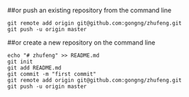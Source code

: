 ##or push an existing repository from the command line
```
git remote add origin git@github.com:gongng/zhufeng.git
git push -u origin master
```

##or create a new repository on the command line
```
echo "# zhufeng" >> README.md
git init
git add README.md
git commit -m "first commit"
git remote add origin git@github.com:gongng/zhufeng.git
git push -u origin master
```

